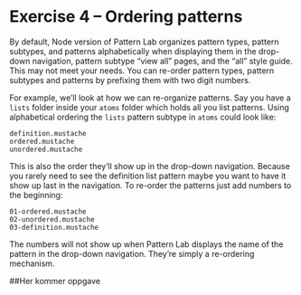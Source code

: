# Exercise 4 – Ordering patterns
By default, Node version of Pattern Lab organizes pattern types, pattern subtypes, and patterns alphabetically when displaying them in the drop-down navigation, pattern subtype “view all” pages, and the “all” style guide. This may not meet your needs. You can re-order pattern types, pattern subtypes and patterns by prefixing them with two digit numbers.

For example, we’ll look at how we can re-organize patterns. Say you have a `lists` folder inside your `atoms` folder which holds all you list patterns. Using alphabetical ordering the `lists` pattern subtype in `atoms` could look like:
```
definition.mustache
ordered.mustache
unordered.mustache
```
This is also the order they’ll show up in the drop-down navigation. Because you rarely need to see the definition list pattern maybe you want to have it show up last in the navigation. To re-order the patterns just add numbers to the beginning:
```
01-ordered.mustache
02-unordered.mustache
03-definition.mustache
```
The numbers will not show up when Pattern Lab displays the name of the pattern in the drop-down navigation. They’re simply a re-ordering mechanism.

##Her kommer oppgave
